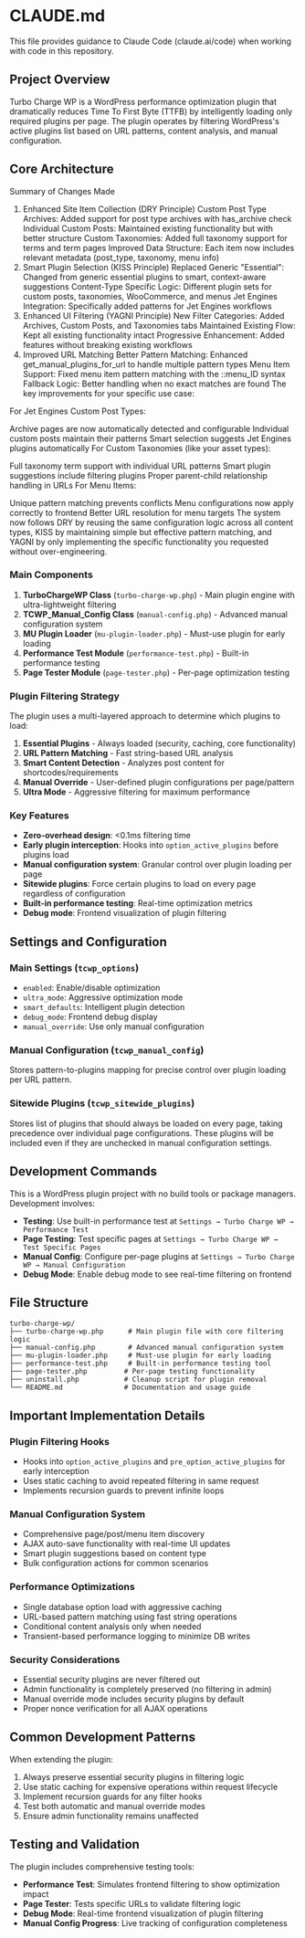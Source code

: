 # CLAUDE.md

This file provides guidance to Claude Code (claude.ai/code) when working with code in this repository.

## Project Overview

Turbo Charge WP is a WordPress performance optimization plugin that dramatically reduces Time To First Byte (TTFB) by intelligently loading only required plugins per page. The plugin operates by filtering WordPress's active plugins list based on URL patterns, content analysis, and manual configuration.

## Core Architecture
Summary of Changes Made
1. Enhanced Site Item Collection (DRY Principle)
Custom Post Type Archives: Added support for post type archives with has_archive check
Individual Custom Posts: Maintained existing functionality but with better structure
Custom Taxonomies: Added full taxonomy support for terms and term pages
Improved Data Structure: Each item now includes relevant metadata (post_type, taxonomy, menu info)
2. Smart Plugin Selection (KISS Principle)
Replaced Generic "Essential": Changed from generic essential plugins to smart, context-aware suggestions
Content-Type Specific Logic: Different plugin sets for custom posts, taxonomies, WooCommerce, and menus
Jet Engines Integration: Specifically added patterns for Jet Engines workflows
3. Enhanced UI Filtering (YAGNI Principle)
New Filter Categories: Added Archives, Custom Posts, and Taxonomies tabs
Maintained Existing Flow: Kept all existing functionality intact
Progressive Enhancement: Added features without breaking existing workflows
4. Improved URL Matching
Better Pattern Matching: Enhanced get_manual_plugins_for_url to handle multiple pattern types
Menu Item Support: Fixed menu item pattern matching with the ::menu_ID syntax
Fallback Logic: Better handling when no exact matches are found
The key improvements for your specific use case:

For Jet Engines Custom Post Types:

Archive pages are now automatically detected and configurable
Individual custom posts maintain their patterns
Smart selection suggests Jet Engines plugins automatically
For Custom Taxonomies (like your asset types):

Full taxonomy term support with individual URL patterns
Smart plugin suggestions include filtering plugins
Proper parent-child relationship handling in URLs
For Menu Items:

Unique pattern matching prevents conflicts
Menu configurations now apply correctly to frontend
Better URL resolution for menu targets
The system now follows DRY by reusing the same configuration logic across all content types, KISS by maintaining simple but effective pattern matching, and YAGNI by only implementing the specific functionality you requested without over-engineering.
### Main Components

1. **TurboChargeWP Class** (`turbo-charge-wp.php`) - Main plugin engine with ultra-lightweight filtering
2. **TCWP_Manual_Config Class** (`manual-config.php`) - Advanced manual configuration system
3. **MU Plugin Loader** (`mu-plugin-loader.php`) - Must-use plugin for early loading
4. **Performance Test Module** (`performance-test.php`) - Built-in performance testing
5. **Page Tester Module** (`page-tester.php`) - Per-page optimization testing

### Plugin Filtering Strategy

The plugin uses a multi-layered approach to determine which plugins to load:

1. **Essential Plugins** - Always loaded (security, caching, core functionality)
2. **URL Pattern Matching** - Fast string-based URL analysis
3. **Smart Content Detection** - Analyzes post content for shortcodes/requirements
4. **Manual Override** - User-defined plugin configurations per page/pattern
5. **Ultra Mode** - Aggressive filtering for maximum performance

### Key Features

- **Zero-overhead design**: <0.1ms filtering time
- **Early plugin interception**: Hooks into `option_active_plugins` before plugins load
- **Manual configuration system**: Granular control over plugin loading per page
- **Sitewide plugins**: Force certain plugins to load on every page regardless of configuration
- **Built-in performance testing**: Real-time optimization metrics
- **Debug mode**: Frontend visualization of plugin filtering

## Settings and Configuration

### Main Settings (`tcwp_options`)
- `enabled`: Enable/disable optimization
- `ultra_mode`: Aggressive optimization mode
- `smart_defaults`: Intelligent plugin detection
- `debug_mode`: Frontend debug display
- `manual_override`: Use only manual configuration

### Manual Configuration (`tcwp_manual_config`)
Stores pattern-to-plugins mapping for precise control over plugin loading per URL pattern.

### Sitewide Plugins (`tcwp_sitewide_plugins`)
Stores list of plugins that should always be loaded on every page, taking precedence over individual page configurations. These plugins will be included even if they are unchecked in manual configuration settings.

## Development Commands

This is a WordPress plugin project with no build tools or package managers. Development involves:

- **Testing**: Use built-in performance test at `Settings → Turbo Charge WP → Performance Test`
- **Page Testing**: Test specific pages at `Settings → Turbo Charge WP → Test Specific Pages`
- **Manual Config**: Configure per-page plugins at `Settings → Turbo Charge WP → Manual Configuration`
- **Debug Mode**: Enable debug mode to see real-time filtering on frontend

## File Structure

```
turbo-charge-wp/
├── turbo-charge-wp.php      # Main plugin file with core filtering logic
├── manual-config.php        # Advanced manual configuration system
├── mu-plugin-loader.php     # Must-use plugin for early loading
├── performance-test.php     # Built-in performance testing tool  
├── page-tester.php         # Per-page testing functionality
├── uninstall.php           # Cleanup script for plugin removal
└── README.md               # Documentation and usage guide
```

## Important Implementation Details

### Plugin Filtering Hooks
- Hooks into `option_active_plugins` and `pre_option_active_plugins` for early interception
- Uses static caching to avoid repeated filtering in same request
- Implements recursion guards to prevent infinite loops

### Manual Configuration System
- Comprehensive page/post/menu item discovery
- AJAX auto-save functionality with real-time UI updates
- Smart plugin suggestions based on content type
- Bulk configuration actions for common scenarios

### Performance Optimizations
- Single database option load with aggressive caching
- URL-based pattern matching using fast string operations
- Conditional content analysis only when needed
- Transient-based performance logging to minimize DB writes

### Security Considerations
- Essential security plugins are never filtered out
- Admin functionality is completely preserved (no filtering in admin)
- Manual override mode includes security plugins by default
- Proper nonce verification for all AJAX operations

## Common Development Patterns

When extending the plugin:
1. Always preserve essential security plugins in filtering logic
2. Use static caching for expensive operations within request lifecycle
3. Implement recursion guards for any filter hooks
4. Test both automatic and manual override modes
5. Ensure admin functionality remains unaffected

## Testing and Validation

The plugin includes comprehensive testing tools:
- **Performance Test**: Simulates frontend filtering to show optimization impact
- **Page Tester**: Tests specific URLs to validate filtering logic
- **Debug Mode**: Real-time frontend visualization of plugin filtering
- **Manual Config Progress**: Live tracking of configuration completeness